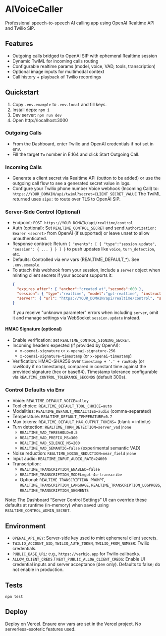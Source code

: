 # AIVoiceCaller

Professional speech-to-speech AI calling app using OpenAI Realtime API and Twilio SIP.

## Features
- Outgoing calls bridged to OpenAI SIP with ephemeral Realtime session
- Dynamic TwiML for incoming calls routing
- Configurable realtime params (model, voice, VAD, tools, transcription)
- Optional image inputs for multimodal context
- Call history + playback of Twilio recordings

## Quickstart
1. Copy `.env.example` to `.env.local` and fill keys.
2. Install deps: `npm i`
3. Dev server: `npm run dev`
4. Open http://localhost:3000

### Outgoing Calls
- From the Dashboard, enter Twilio and OpenAI credentials if not set in env.
- Fill the target `To` number in E.164 and click Start Outgoing Call.

### Incoming Calls
- Generate a client secret via Realtime API (button to be added) or use the outgoing call flow to see a generated secret value in logs.
- Configure your Twilio phone number Voice webhook (Incoming Call) to: `https://YOUR_DOMAIN/api/twiml?secret=CLIENT_SECRET_VALUE`
  The TwiML returned uses `sips:` to route over TLS to OpenAI SIP.

### Server-Side Control (Optional)
- Endpoint: `POST https://YOUR_DOMAIN/api/realtime/control`
- Auth (optional): Set `REALTIME_CONTROL_SECRET` and send `Authorization: Bearer <secret>` from OpenAI (if supported) or leave unset to allow unauthenticated.
- Response contract: Return `{ "events": [ { "type":"session.update", "session": { ... } } ] }` to push updates like `voice`, `turn_detection`, etc.
- Defaults: Controlled via env vars (REALTIME_DEFAULT_*). See `.env.example`.
- To attach this webhook from your session, include a `server` object when minting client secrets if your account supports it:
  ```json
  {
    "expires_after": { "anchor":"created_at","seconds":600 },
    "session": { "type":"realtime", "model":"gpt-realtime", "instructions":"..." },
    "server": { "url": "https://YOUR_DOMAIN/api/realtime/control", "secret": "<optional>" }
  }
  ```
  If you receive "unknown parameter" errors when including `server`, omit it and manage settings via WebSocket `session.update` instead.

#### HMAC Signature (optional)
- Enable verification: set `REALTIME_CONTROL_SIGNING_SECRET`.
- Incoming headers expected (if provided by OpenAI):
  - `x-openai-signature` or `x-openai-signature-256`
  - `x-openai-signature-timestamp` (or `x-openai-timestamp`)
- Verification: HMAC-SHA256 over `timestamp + '.' + rawBody` (or rawBody if no timestamp), compared in constant time against the provided signature (hex or base64). Timestamp tolerance configurable via `REALTIME_CONTROL_TOLERANCE_SECONDS` (default 300s).

### Control Defaults via Env
- Voice: `REALTIME_DEFAULT_VOICE=alloy`
- Tool choice: `REALTIME_DEFAULT_TOOL_CHOICE=auto`
- Modalities: `REALTIME_DEFAULT_MODALITIES=audio` (comma-separated)
- Temperature: `REALTIME_DEFAULT_TEMPERATURE=0.7`
- Max tokens: `REALTIME_DEFAULT_MAX_OUTPUT_TOKENS=` (blank = infinite)
- Turn detection: `REALTIME_TURN_DETECTION=server_vad|none`
  - `REALTIME_VAD_THRESHOLD=0.5`
  - `REALTIME_VAD_PREFIX_MS=300`
  - `REALTIME_VAD_SILENCE_MS=200`
  - `REALTIME_VAD_SEMANTIC=false` (experimental semantic VAD)
- Noise reduction: `REALTIME_NOISE_REDUCTION=near_field|none`
- Input audio: `REALTIME_INPUT_AUDIO_RATE=24000`
- Transcription:
  - `REALTIME_TRANSCRIPTION_ENABLED=false`
  - `REALTIME_TRANSCRIPTION_MODEL=gpt-4o-transcribe`
  - Optional: `REALTIME_TRANSCRIPTION_PROMPT`, `REALTIME_TRANSCRIPTION_LANGUAGE`, `REALTIME_TRANSCRIPTION_LOGPROBS`, `REALTIME_TRANSCRIPTION_SEGMENTS`

Note: The Dashboard “Server Control Settings” UI can override these defaults at runtime (in-memory) when saved using `REALTIME_CONTROL_ADMIN_SECRET`.

## Environment
- `OPENAI_API_KEY`: Server-side key used to mint ephemeral client secrets.
- `TWILIO_ACCOUNT_SID`, `TWILIO_AUTH_TOKEN`, `TWILIO_FROM_NUMBER`: Twilio credentials.
- `PUBLIC_BASE_URL`: e.g., `https://verbio.app` for Twilio callbacks.
- `ALLOW_CLIENT_CREDS` / `NEXT_PUBLIC_ALLOW_CLIENT_CREDS`: Enable UI credential inputs and server acceptance (dev only). Defaults to false; do not enable in production.

## Tests
`npm test`

## Deploy
Deploy on Vercel. Ensure env vars are set in the Vercel project. No serverless-esoteric features used.
